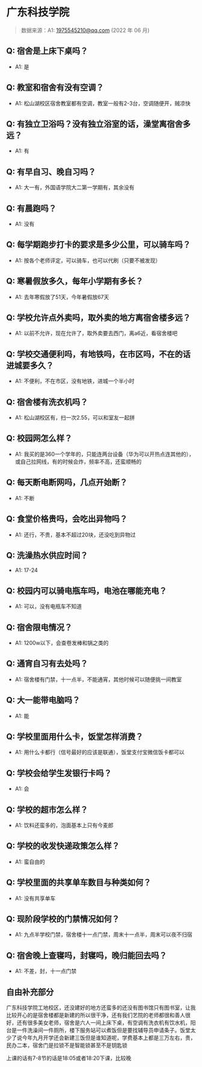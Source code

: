 # 广东科技学院

> 数据来源：A1: 1975545210@qq.com (2022 年 06 月)

## Q: 宿舍是上床下桌吗？

- A1: 是

## Q: 教室和宿舍有没有空调？

- A1: 松山湖校区宿舍教室都有空调，教室一般有2-3台，空调随便开，贼凉快

## Q: 有独立卫浴吗？没有独立浴室的话，澡堂离宿舍多远？

- A1: 有

## Q: 有早自习、晚自习吗？

- A1: 大一有，外国语学院大二第一学期有，其余没有

## Q: 有晨跑吗？

- A1: 没有

## Q: 每学期跑步打卡的要求是多少公里，可以骑车吗？

- A1: 按各个老师评定，可以骑车，也可以代刷（只要不被发现）

## Q: 寒暑假放多久，每年小学期有多长？

- A1: 去年寒假放了51天，今年暑假放67天

## Q: 学校允许点外卖吗，取外卖的地方离宿舍楼多远？

- A1: 以前不允许，现在允许了，取外卖要去西门，离a6近，看宿舍楼吧

## Q: 学校交通便利吗，有地铁吗，在市区吗，不在的话进城要多久？

- A1: 不便利，不在市区，没有地铁，进城一个半小时

## Q: 宿舍楼有洗衣机吗？

- A1: 松山湖校区有，扫一次2.55，可以和室友一起拼

## Q: 校园网怎么样？

- A1: 我买的是360一个学年的，只能连两台设备（华为可以开热点连其他的），或自己拉网线，有的时候会炸，频率不高，还蛮顺畅的

## Q: 每天断电断网吗，几点开始断？

- A1: 不断

## Q: 食堂价格贵吗，会吃出异物吗？

- A1: 还行，不贵，基本不超过20块，还没吃到异物过

## Q: 洗澡热水供应时间？

- A1: 17-24

## Q: 校园内可以骑电瓶车吗，电池在哪能充电？

- A1: 可以，没有电瓶车不知道

## Q: 宿舍限电情况？

- A1: 1200w以下，会查卷发棒和锅之类的

## Q: 通宵自习有去处吗？

- A1: 宿舍楼有门禁，十一点半，不能通宵，其他时候可以随便挑一间教室

## Q: 大一能带电脑吗？

- A1: 能

## Q: 学校里面用什么卡，饭堂怎样消费？

- A1: 用什么卡都行（信号最好的应该是联通），饭堂支付宝微信饭卡都可以

## Q: 学校会给学生发银行卡吗？

- A1: 会

## Q: 学校的超市怎么样？

- A1: 饮料还蛮多的，泡面基本上只有今麦郎

## Q: 学校的收发快递政策怎么样？

- A1: 蛮自由的

## Q: 学校里面的共享单车数目与种类如何？

- A1: 没有共享单车

## Q: 现阶段学校的门禁情况如何？

- A1: 九点半学校门禁，宿舍楼十一点门禁，周末十一点半，周末可以夜不归宿

## Q: 宿舍晚上查寝吗，封寝吗，晚归能回去吗？

- A1: 不差，封，十一点门禁

## 自由补充部分

广东科技学院工地校区，还没建好的地方还蛮多的还没有图书馆只有图书室，让我比较开心的是宿舍楼都是新建的所以很干净，还有我们艺院的老师都很和善人很好，还有很多美女老师，宿舍是六人一间上床下桌，有空调有洗衣机有饮水机，阳台是一件洗澡间一件厕所，楼下服务站可以煮饭但是要找辅导员申请条子。饭堂太少了说今年九月开学还会新建三饭但是谁知道呢，学费基本上都是三万左右，贵，民办二本，宿舍门是拉锁不是智能锁甚至不是钥匙锁

上课的话有7-8节的话是18:05或者18:20下课，比较晚